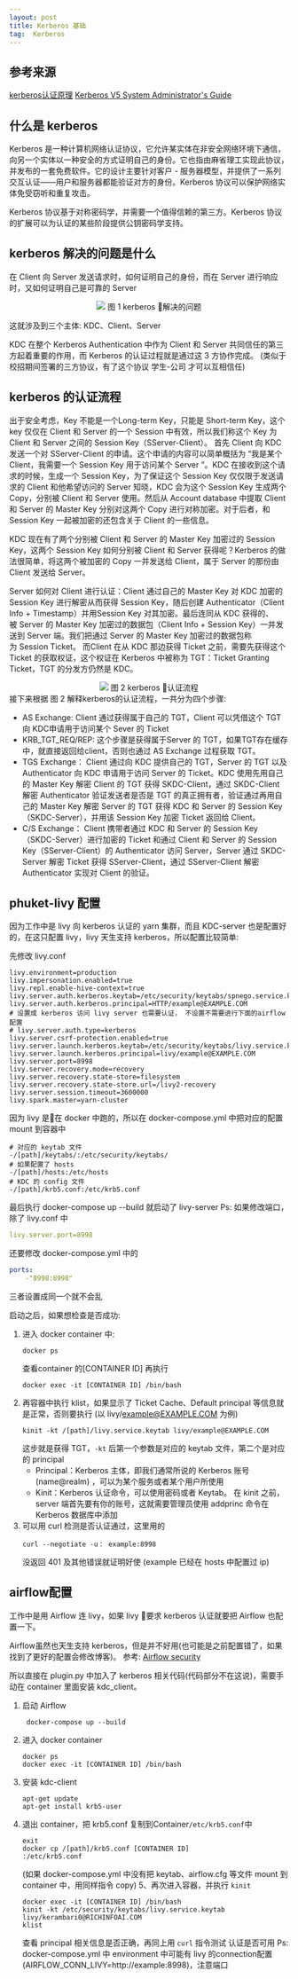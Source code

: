 ```yaml
---
layout: post
title: Kerberos 基础
tag:  Kerberos
---
```


## 参考来源
[kerberos认证原理](https://blog.csdn.net/wulantian/article/details/42418231)
[Kerberos V5 System Administrator's Guide](http://web.mit.edu/kerberos/www/krb5-1.9/krb5-1.9.4/doc/krb5-admin.html#dir)

## 什么是 kerberos 
Kerberos 是一种计算机网络认证协议，它允许某实体在非安全网络环境下通信，向另一个实体以一种安全的方式证明自己的身份。它也指由麻省理工实现此协议，并发布的一套免费软件。它的设计主要针对客户 - 服务器模型，并提供了一系列交互认证——用户和服务器都能验证对方的身份。Kerberos 协议可以保护网络实体免受窃听和重复攻击。

Kerberos 协议基于对称密码学，并需要一个值得信赖的第三方。Kerberos 协议的扩展可以为认证的某些阶段提供公钥密码学支持。

## kerberos 解决的问题是什么
在 Client 向 Server 发送请求时，如何证明自己的身份，而在 Server 进行响应时，又如何证明自己是可靠的 Server

<center>
<img src="../images/kerberos_01.jpg"/>
图 1 kerberos 解决的问题
</center>

这就涉及到三个主体: KDC、Client、Server

KDC 在整个 Kerberos Authentication 中作为 Client 和 Server 共同信任的第三方起着重要的作用，而 Kerberos 的认证过程就是通过这 3 方协作完成。
(类似于校招期间签署的三方协议，有了这个协议 学生-公司 才可以互相信任)

## kerberos 的认证流程
出于安全考虑，Key 不能是一个Long-term Key，只能是 Short-term Key，这个 key 仅仅在 Client 和 Server 的一个 Session 中有效，所以我们称这个 Key 为 Client 和 Server 之间的 Session Key（SServer-Client）。
首先 Client 向 KDC 发送一个对 SServer-Client 的申请。这个申请的内容可以简单概括为 “我是某个 Client，我需要一个 Session Key 用于访问某个 Server ”。KDC 在接收到这个请求的时候，生成一个 Session Key，为了保证这个 Session Key 仅仅限于发送请求的 Client 和他希望访问的 Server 知晓，KDC 会为这个 Session Key 生成两个 Copy，分别被 Client 和 Server 使用。然后从 Account database 中提取 Client 和 Server 的 Master Key 分别对这两个 Copy 进行对称加密。对于后者，和 Session Key 一起被加密的还包含关于 Client 的一些信息。

KDC 现在有了两个分别被 Client 和 Server 的 Master Key 加密过的 Session Key，这两个 Session Key 如何分别被 Client 和 Server 获得呢？Kerberos 的做法很简单，将这两个被加密的 Copy 一并发送给 Client，属于 Server 的那份由 Client 发送给 Server。

Server 如何对 Client 进行认证：Client 通过自己的 Master Key 对 KDC 加密的 Session Key 进行解密从而获得 Session Key，随后创建 Authenticator（Client Info + Timestamp）并用Session Key 对其加密。最后连同从 KDC 获得的、被 Server 的 Master Key 加密过的数据包（Client Info + Session Key）一并发送到 Server 端。我们把通过 Server 的 Master Key 加密过的数据包称为 Session Ticket。
而Client 在从 KDC 那边获得 Ticket 之前，需要先获得这个 Ticket 的获取权证，这个权证在 Kerberos 中被称为 TGT：Ticket Granting Ticket，TGT 的分发方仍然是 KDC。

<center>
<img src="../images/kerberos_02.gif"/>
图 2 kerberos 认证流程
</center>
接下来根据 图 2 解释kerberos的认证流程，一共分为四个步骤: 

* AS Exchange: 
Client 通过获得属于自己的 TGT，Client 可以凭借这个 TGT 向 KDC申请用于访问某个 Sever 的 Ticket 
* KRB_TGT_REQ/REP:
这个步骤是获得属于Server 的 TGT，如果TGT存在缓存中，就直接返回给client，否则也通过 AS Exchange 过程获取 TGT。
* TGS Exchange：
Client 通过向 KDC 提供自己的 TGT，Server 的 TGT 以及 Authenticator 向 KDC 申请用于访问 Server 的 Ticket。KDC 使用先用自己的 Master Key 解密 Client 的 TGT 获得 SKDC-Client，通过 SKDC-Client 解密 Authenticator 验证发送者是否是 TGT 的真正拥有者，验证通过再用自己的 Master Key 解密 Server 的 TGT 获得 KDC 和 Server 的 Session Key（SKDC-Server），并用该 Session Key 加密 Ticket 返回给 Client。
* C/S Exchange：
Client 携带者通过 KDC 和 Server 的 Session Key（SKDC-Server）进行加密的 Ticket 和通过 Client 和 Server 的 Session Key（SServer-Client）的 Authenticator 访问 Server，Server 通过 SKDC-Server 解密 Ticket 获得 SServer-Client，通过 SServer-Client 解密 Authenticator 实现对 Client 的验证。

## phuket-livy 配置
因为工作中是 livy 向 kerberos 认证的 yarn 集群，而且 KDC-server 也是配置好的，在这只配置 livy，livy 天生支持 kerberos，所以配置比较简单:

先修改 livy.conf
```shell
livy.environment=production
livy.impersonation.enabled=true
livy.repl.enable-hive-context=true
livy.server.auth.kerberos.keytab=/etc/security/keytabs/spnego.service.keytab
livy.server.auth.kerberos.principal=HTTP/example@EXAMPLE.COM
# 设置成 kerberos 访问 livy server 也需要认证， 不设置不需要进行下面的airflow配置
# livy.server.auth.type=kerberos 
livy.server.csrf-protection.enabled=true
livy.server.launch.kerberos.keytab=/etc/security/keytabs/livy.service.keytab
livy.server.launch.kerberos.principal=livy/example@EXAMPLE.COM
livy.server.port=8998
livy.server.recovery.mode=recovery
livy.server.recovery.state-store=filesystem
livy.server.recovery.state-store.url=/livy2-recovery
livy.server.session.timeout=3600000
livy.spark.master=yarn-cluster
```
因为 livy 是在 docker 中跑的，所以在 docker-compose.yml 中把对应的配置 mount 到容器中
```shell
# 对应的 keytab 文件
-/[path]/keytabs/:/etc/security/keytabs/
# 如果配置了 hosts
-/[path]/hosts:/etc/hosts
# KDC 的 config 文件
-/[path]/krb5.conf:/etc/krb5.conf
```

最后执行 docker-compose up --build 就启动了 livy-server 
Ps: 如果修改端口，除了 livy.conf 中
```yaml
livy.server.port=8998
``` 
还要修改 docker-compose.yml 中的 
``` yaml
ports:
    -"8998:8998"
```
三者设置成同一个就不会乱

启动之后，如果想检查是否成功:
1. 进入 docker container 中: 
    ```shell
    docker ps
    ```
    查看container 的[CONTAINER ID]
    再执行
    ```shell
    docker exec -it [CONTAINER ID] /bin/bash
    ```
2. 再容器中执行 klist，如果显示了 Ticket Cache、Default principal 等信息就是正常，否则要执行
(以 livy/example@EXAMPLE.COM 为例) 
    ```shell
    kinit -kt /[path]/livy.service.keytab livy/example@EXAMPLE.COM
    ```
	这步就是获得 TGT，```-kt``` 后第一个参数是对应的 keytab 文件，第二个是对应的 principal 
	* Principal：Kerberos 主体，即我们通常所说的 Kerberos 账号 (name@realm) ，可以为某个服务或者某个用户所使用 
	* Kinit：Kerberos 认证命令，可以使用密码或者 Keytab。
		在 kinit 之前，server 端首先要有你的账号，这就需要管理员使用 addprinc 命令在 Kerberos 数据库中添加
3. 可以用 curl 检测是否认证通过，这里用的 
	```shell
    curl --negotiate -u： example:8998
    ```
	没返回 401 及其他错误就证明好使
    (example 已经在 hosts 中配置过 ip)

## airflow配置
工作中是用 Airflow 连 livy，如果 livy 要求 kerberos 认证就要把 Airflow 也配置一下。

Airflow虽然也天生支持 kerberos，但是并不好用(也可能是之前配置错了，如果找到了更好的配置会修改博客)。
参考: [Airflow security](https://airflow.apache.org/security.html)

所以直接在 plugin.py 中加入了 kerberos 相关代码(代码部分不在这说)，需要手动在 container 里面安装 kdc_client。
1. 启动 Airflow 
    ```shell
     docker-compose up --build 
    ```
2. 进入 docker container 
	```shell
    docker ps
	docker exec -it [CONTAINER ID] /bin/bash
    ```
3. 安装 kdc-client 
	```shell
    apt-get update
	apt-get install krb5-user
    ```
4. 退出 container，把 krb5.conf 复制到Container```/etc/krb5.conf```中
    ```shell
	exit
	docker cp /[path]/krb5.conf [CONTAINER ID]
    :/etc/krb5.conf
    ```
	(如果 docker-compose.yml 中没有把 keytab、airflow.cfg 等文件 mount 到 container 中，用同样指令 copy)
5、再次进入容器，并执行 ```kinit```
	```shell
    docker exec -it [CONTAINER ID] /bin/bash
	kinit -kt /etc/security/keytabs/livy.service.keytab livy/kerambari0@RICHINFOAI.COM
	klist 
    ```
	查看 principal 相关信息是否正确，再同上用 ```curl``` 指令测试 认证是否可用
Ps: docker-compose.yml 中 environment 中可能有 livy 的connection配置(AIRFLOW_CONN_LIVY=http://example:8998)，注意端口


